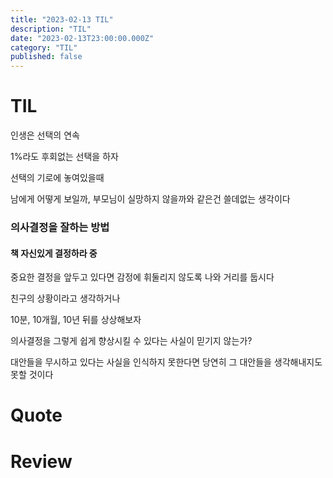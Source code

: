 ```yaml
---
title: "2023-02-13 TIL"
description: "TIL"
date: "2023-02-13T23:00:00.000Z"
category: "TIL"
published: false
---
```


# TIL

인생은 선택의 연속

1%라도 후회없는 선택을 하자

선택의 기로에 놓여있을때

남에게 어떻게 보일까, 부모님이 실망하지 않을까와 같은건 쓸데없는 생각이다 

### 의사결정을 잘하는 방법

####  책 자신있게 결정하라 중

중요한 결정을 앞두고 있다면 감정에 휘둘리지 않도록 나와 거리를 둡시다

친구의 상황이라고 생각하거나

10분, 10개월, 10년 뒤를 상상해보자

의사결정을 그렇게 쉽게 향상시킬 수 있다는 사실이 믿기지 않는가?

대안들을 무시하고 있다는 사실을 인식하지 못한다면 당연히 그 대안들을 생각해내지도 못할 것이다


# Quote


# Review

